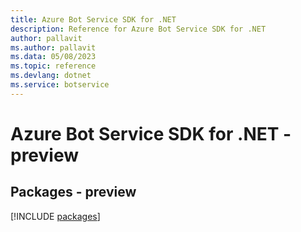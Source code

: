 ```yaml
---
title: Azure Bot Service SDK for .NET
description: Reference for Azure Bot Service SDK for .NET
author: pallavit
ms.author: pallavit
ms.data: 05/08/2023
ms.topic: reference
ms.devlang: dotnet
ms.service: botservice
---
```

# Azure Bot Service SDK for .NET - preview
## Packages - preview
[!INCLUDE [packages](bot-service-index.md)]